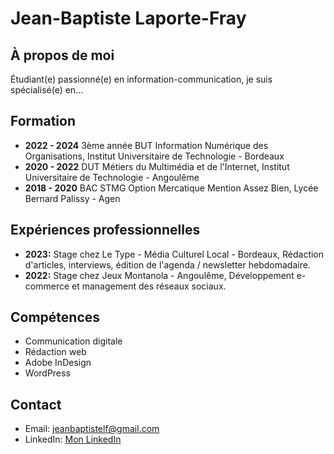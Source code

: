 # Jean-Baptiste Laporte-Fray

## À propos de moi
Étudiant(e) passionné(e) en information-communication, je suis spécialisé(e) en...

## Formation
- **2022 - 2024** 3ème année BUT Information Numérique des Organisations, Institut Universitaire de Technologie - Bordeaux
- **2020 - 2022** DUT Métiers du Multimédia et de l'Internet, Institut Universitaire de Technologie - Angoulême
- **2018 - 2020** BAC STMG Option Mercatique Mention Assez Bien, Lycée Bernard Palissy - Agen


## Expériences professionnelles
- **2023:** Stage chez Le Type - Média Culturel Local - Bordeaux, Rédaction d'articles, interviews, édition de l'agenda / newsletter hebdomadaire.
- **2022:** Stage chez Jeux Montanola - Angoulême, Développement e-commerce et management des réseaux sociaux.

## Compétences
- Communication digitale
- Rédaction web
- Adobe InDesign
- WordPress

## Contact
- Email: jeanbaptistelf@gmail.com
- LinkedIn: [Mon LinkedIn](https://www.linkedin.com/in/jean-baptiste-laporte-fray-222733211/)
